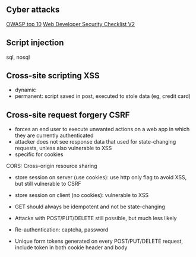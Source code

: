 Cyber attacks
---------------

[OWASP top 10](https://sucuri.net/guides/owasp-top-10-security-vulnerabilities-2020)
[Web Developer Security Checklist V2](https://www.sensedeep.com/blog/posts/stories/web-developer-security-checklist.html)

## Script injection
sql, nosql

## Cross-site scripting XSS
- dynamic
- permanent: script saved in post, executed to stole data (eg, credit card)

## Cross-site request forgery CSRF
- forces an end user to execute unwanted actions on a web app in which they are currently authenticated
- attacker does not see response data that used for state-changing requests, unless also vulnerable to XSS
- specific for cookies

CORS: Cross-origin resource sharing

- store session on server (use cookies): use http only flag to avoid XSS, but still vulnerable to CSRF
- store session on client (no cookies): vulnerable to XSS

- GET should always be idempotent and not be state-changing
- Attacks with POST/PUT/DELETE still possible, but much less likely
- Re-authentication: captcha, password
- Unique form tokens generated on every POST/PUT/DELETE request, include token in both cookie header and body





